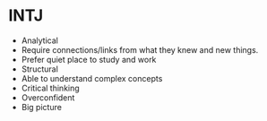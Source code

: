 # INTJ

- Analytical
- Require connections/links from what they knew and new things.
- Prefer quiet place to study and work
- Structural
- Able to understand complex concepts
- Critical thinking
- Overconfident
- Big picture